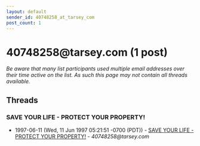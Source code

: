```yaml
---
layout: default
sender_id: 40748258_at_tarsey_com
post_count: 1
---
```


# 40748258<span>@</span>tarsey.com (1 post)

_Be aware that many list participants used multiple email addresses over their time active on the list. As such this page may not contain all threads available._

## Threads

### SAVE YOUR LIFE - PROTECT YOUR PROPERTY!
+ 1997-06-11 (Wed, 11 Jun 1997 05:21:51 -0700 (PDT)) - [SAVE YOUR LIFE - PROTECT YOUR PROPERTY!](/archive/1997/06/d586d6585a7956ab3abcee7cdbc0929498b6bf42bc4eed76ac3016b4e3c9c166) - _40748258@tarsey.com_

